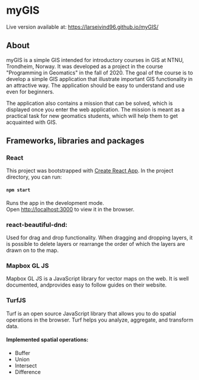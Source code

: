 # myGIS

Live version available at: https://larseivind96.github.io/myGIS/

## About

myGIS is a simple GIS intended for introductory courses in GIS at NTNU, Trondheim, Norway. It was developed as a project in the course "Programming in Geomatics" in the fall of 2020. The goal of the course is to develop a simple GIS application that illustrate important GIS functionality in an attractive way. The application should be easy to understand and use even for beginners.

The application also contains a mission that can be solved, which is displayed once you enter the web application. The mission is meant as a practical task for new geomatics students, which will help them to get acquainted with GIS.

## Frameworks, libraries and packages

### React

This project was bootstrapped with [Create React App](https://github.com/facebook/create-react-app).
In the project directory, you can run:

#### `npm start`

Runs the app in the development mode.<br />
Open [http://localhost:3000](http://localhost:3000) to view it in the browser.

### react-beautiful-dnd:

Used for drag and drop functionality. When dragging and dropping layers, it is possible to delete layers or rearrange the order of which the layers are drawn on to the map.

### Mapbox GL JS

Mapbox GL JS is a JavaScript library for vector maps on the web. It is well documented, andprovides easy to follow guides on their website.

### TurfJS

Turf is an open source JavaScript library that allows you to do spatial operations in the browser. Turf helps you analyze, aggregate, and transform data.

#### Implemented spatial operations:

- Buffer
- Union
- Intersect
- Difference
